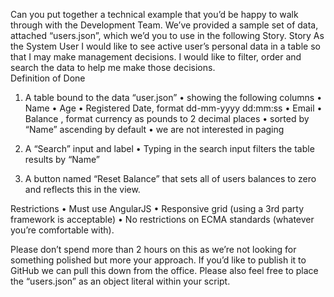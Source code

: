 Can you put together a technical example that you’d be happy to walk through with the Development Team. We’ve provided a sample set of data, attached “users.json”, which we’d you to use in the following Story. 
Story
As the System User I would like to see active user’s personal data in a table so that I may make management decisions. I would like to filter, order and search the data to help me make those decisions.  
Definition of Done
1.	A table bound to the data “user.json”
•	showing the following columns
•	Name
•	Age
•	Registered Date, format dd-mm-yyyy dd:mm:ss
•	Email
•	Balance	, format currency as pounds to 2 decimal places
•	sorted by “Name” ascending by default
•	we are not interested in paging

2.	A “Search” input and label 
•	Typing in the search input filters the table results by “Name”
3.	A button named “Reset Balance” that sets all of users balances to zero and reflects this in the view.

Restrictions
•	Must use AngularJS
•	Responsive grid (using a 3rd party framework is acceptable)
•	No restrictions on ECMA standards (whatever you’re comfortable with).

Please don’t spend more than 2 hours on this as we’re not looking for something polished but more your approach. If you’d like to publish it to GitHub we can pull this down from the office. Please also feel free to place the “users.json” as an object literal within your script.
